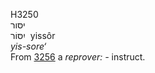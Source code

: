 <body>
  <p>H3250<br>  יסּור  <br> יִסּוֹר  ‎  yissôr  <br><i>yis-sore‘ </i><br>From <a href="h3256.htm">3256</a>  a <i>reprover: - </i>instruct.<br></p>
 </body>